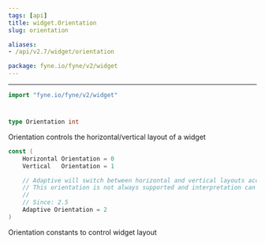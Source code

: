 ```yaml
---
tags: [api]
title: widget.Orientation
slug: orientation

aliases:
- /api/v2.7/widget/orientation

package: fyne.io/fyne/v2/widget
---
```



---
```go
import "fyne.io/fyne/v2/widget"
```

#

###

```go
type Orientation int
```

Orientation controls the horizontal/vertical layout of a widget

```go
const (
	Horizontal Orientation = 0
	Vertical   Orientation = 1

	// Adaptive will switch between horizontal and vertical layouts according to device orientation.
	// This orientation is not always supported and interpretation can vary per-widget.
	//
	// Since: 2.5
	Adaptive Orientation = 2
)
```
Orientation constants to control widget layout
